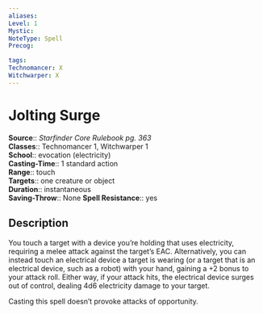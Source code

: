 ```yaml
---
aliases: 
Level: 1
Mystic: 
NoteType: Spell
Precog: 

tags: 
Technomancer: X
Witchwarper: X
---
```


# Jolting Surge

**Source**:: _Starfinder Core Rulebook pg. 363_  
**Classes**:: Technomancer 1, Witchwarper 1  
**School**:: evocation (electricity)  
**Casting-Time**:: 1 standard action  
**Range**:: touch  
**Targets**:: one creature or object  
**Duration**:: instantaneous  
**Saving-Throw**:: None
**Spell Resistance**:: yes

## Description

You touch a target with a device you’re holding that uses electricity, requiring a melee attack against the target’s EAC. Alternatively, you can instead touch an electrical device a target is wearing (or a target that is an electrical device, such as a robot) with your hand, gaining a +2 bonus to your attack roll. Either way, if your attack hits, the electrical device surges out of control, dealing 4d6 electricity damage to your target.

Casting this spell doesn’t provoke attacks of opportunity.
